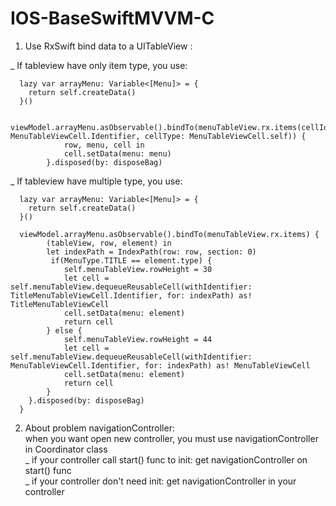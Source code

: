 # IOS-BaseSwiftMVVM-C

1)  Use RxSwift bind data to a UITableView : 

_ If tableview have only item type, you use:

      lazy var arrayMenu: Variable<[Menu]> = {
        return self.createData()
      }()
      
      viewModel.arrayMenu.asObservable().bindTo(menuTableView.rx.items(cellIdentifier: MenuTableViewCell.Identifier, cellType: MenuTableViewCell.self)) {
                row, menu, cell in
                cell.setData(menu: menu)
            }.disposed(by: disposeBag)
            
_ If tableview have multiple type, you use:
  
      lazy var arrayMenu: Variable<[Menu]> = {
        return self.createData()
      }()

      viewModel.arrayMenu.asObservable().bindTo(menuTableView.rx.items) {
            (tableView, row, element) in
            let indexPath = IndexPath(row: row, section: 0)
             if(MenuType.TITLE == element.type) {
                self.menuTableView.rowHeight = 30
                let cell = self.menuTableView.dequeueReusableCell(withIdentifier: TitleMenuTableViewCell.Identifier, for: indexPath) as! TitleMenuTableViewCell
                cell.setData(menu: element)
                return cell
            } else {
                self.menuTableView.rowHeight = 44
                let cell = self.menuTableView.dequeueReusableCell(withIdentifier: MenuTableViewCell.Identifier, for: indexPath) as! MenuTableViewCell
                cell.setData(menu: element)
                return cell
            }
        }.disposed(by: disposeBag)
      }

2) About problem navigationController: <br>
when you want open new controller, you must use navigationController in Coordinator class <br>
_ if your controller call start() func to init: get navigationController on start() func <br>
_ if your controller don't need init: get navigationController in your controller <br>
